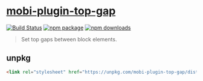 # [mobi-plugin-top-gap](https://mobi-css.github.io/mobi-plugin-top-gap/)

[![Build Status](https://img.shields.io/travis/mobi-css/mobi-plugin-top-gap.svg)](https://travis-ci.org/mobi-css/mobi-plugin-top-gap) [![npm package](https://img.shields.io/npm/v/mobi-plugin-top-gap.svg)](https://www.npmjs.org/package/mobi-plugin-top-gap) [![npm downloads](http://img.shields.io/npm/dm/mobi-plugin-top-gap.svg)](https://www.npmjs.org/package/mobi-plugin-top-gap) 

> Set top gaps between block elements.

## unpkg

```html
<link rel="stylesheet" href="https://unpkg.com/mobi-plugin-top-gap/dist/mobi-plugin-top-gap.min.css" />
```
